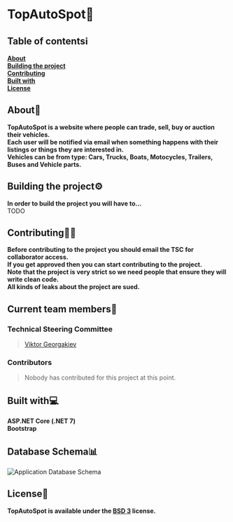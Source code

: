 # TopAutoSpot🚦

## Table of contentsℹ️
<strong>[About](#about)
<br />
[Building the project](#building-the-project)
<br />
[Contributing](#contributing)
<br />
[Built with](#built-with)
<br />
[License](#license)</strong>
<br />

## About📝
<strong>
TopAutoSpot is a website where people can trade, sell, buy or auction their vehicles.
<br />
Each user will be notified via email when something happens with their listings or things they are interested in.
<br />
Vehicles can be from type: Cars, Trucks, Boats, Motocycles, Trailers, Buses and Vehicle parts.
</strong>

## Building the project⚙️
<strong>In order to build the project you will have to...</strong>
<br />
TODO

## Contributing🧑‍🔧
<strong>Before contributing to the project you should email the TSC for collaborator access.
<br />
If you get approved then you can start contributing to the project.
<br />
Note that the project is very strict so we need people that ensure they will write clean code.
<br />
All kinds of leaks about the project are sued.
</strong>

## Current team members🧑
### Technical Steering Committee
> <a href="https://github.com/viktorgkw">Viktor Georgakiev</a>

### Contributors
> Nobody has contributed for this project at this point.

## Built with💻
<strong>ASP.NET Core (.NET 7)</strong>
<br />
<strong>Bootstrap</strong>

## Database Schema📊
![Application Database Schema](/Content/to/appDbSchema.jpg)

## License📃
<strong>TopAutoSpot is available under the <a href="https://choosealicense.com/licenses/bsd-3-clause/">BSD 3</a> license.</strong>
